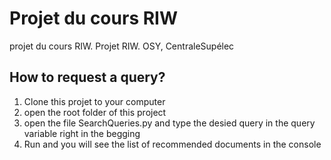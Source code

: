 # Projet du cours RIW
projet du cours RIW. Projet RIW. OSY, CentraleSupélec

## How to request a query?
1. Clone this projet to your computer
2. open the root folder of this project
3. open the file SearchQueries.py and type the desied query in the query variable right in the begging
4. Run and you will see the list of recommended documents in the console
